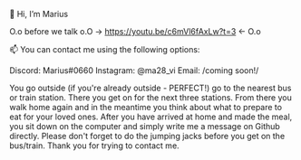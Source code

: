👋 Hi, I’m Marius

O.o before we talk o.O -> https://youtu.be/c6mVl6fAxLw?t=3  <- O.o

📫 You can contact me using the following options:

Discord: Marius#0660
Instagram: @ma28_vi
Email: /coming soon!/

You go outside (if you're already outside - PERFECT!) go to the nearest bus or train station. There you get on for the next three stations. From there you walk home again and in the meantime you think about what to prepare to eat for your loved ones. After you have arrived at home and made the meal, you sit down on the computer and simply write me a message on Github directly. Please don't forget to do the jumping jacks before you get on the bus/train.
Thank you for trying to contact me.
